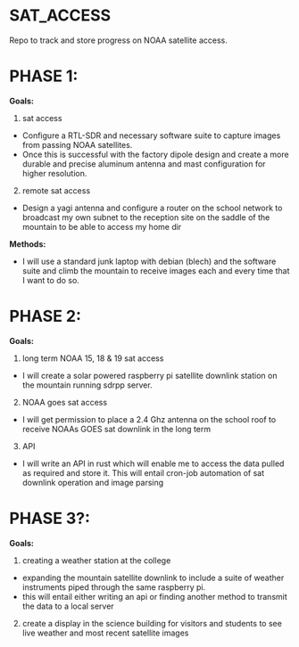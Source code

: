 # SAT_ACCESS
Repo to track and store progress on NOAA satellite access.

# PHASE 1:

**Goals:**
1. sat access
- Configure a RTL-SDR and necessary software suite to capture images from passing NOAA satellites. 
- Once this is successful with the factory dipole design and create a more durable and precise aluminum
  antenna and mast configuration for higher resolution. 
2. remote sat access 
- Design a yagi antenna and configure a router on the school network to broadcast my own subnet to
  the reception site on the saddle of the mountain to be able to access my home dir

**Methods:** 
- I will use a standard junk laptop with debian (blech) and the software suite and climb the mountain
  to receive images each and every time that I want to do so. 

# PHASE 2:

**Goals:** 
1. long term NOAA 15, 18 & 19 sat access
- I will create a solar powered raspberry pi satellite downlink station on the mountain running sdrpp
  server. 

2. NOAA goes sat access
- I will get permission to place a 2.4 Ghz antenna on the school roof to receive NOAAs GOES sat 
  downlink in the long term 

3. API 
- I will write an API in rust which will enable me to access the data pulled as required 
  and store it. This will entail cron-job automation of sat downlink operation and image parsing

# PHASE 3?:

**Goals:** 
1. creating a weather station at the college
- expanding the mountain satellite downlink to include a suite of weather instruments piped through 
  the same raspberry pi.
- this will entail either writing an api or finding another method to transmit the data to a local server
2. create a display in the science building for visitors and students to see live weather and most 
  recent satellite images
